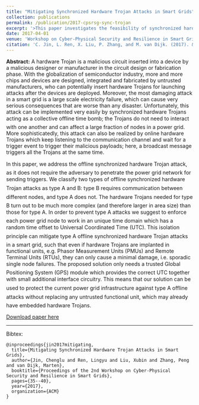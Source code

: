 ```yaml
---
title: "Mitigating Synchronized Hardware Trojan Attacks in Smart Grids"
collection: publications
permalink: /publication/2017-cpsrsg-sync-trojan
excerpt: '>This paper investigates the feasibility of synchronized hardware Trojan attacks in smart grids. Based on our categorization of possible synchronized hardware Trojans, we proposed efficient and effective solutions to isolate nodes in the smart grids to convert synchronized attacks to sporadic failures.'
date: 2017-04-01
venue: 'Workshop on Cyber-Physical Security and Resilience in Smart Grids (CPSR-SG@CPSWeek)'
citation: 'C. Jin, L. Ren, X. Liu, P. Zhang, and M. van Dijk. (2017). &quot;Mitigating Synchronized Hardware Trojan Attacks in Smart Grids&quot;<i>Workshop on Cyber-Physical Security and Resilience in Smart Grids (CPSR-SG@CPSWeek)</i>.'
---
```


<b>Abstract:</b> A hardware Trojan is a malicious circuit inserted into a device by a malicious designer or manufacturer in the circuit design or fabrication phase. With the globalization of semiconductor industry, more and more chips and devices are designed, integrated and fabricated by untrusted manufacturers, who can potentially insert hardware Trojans for launching attacks after the devices are deployed. Moreover, the most damaging attack in a smart grid is a large scale electricity failure, which can cause very serious consequences that are worse than any disaster. Unfortunately, this attack can be implemented very easily by synchronized hardware Trojans acting as a collective offline time bomb; the Trojans do not need to interact with one another and can affect a large fraction of nodes in a power grid. More sophisticatedly, this attack can also be realized by online hardware Trojans which keep listening to the communication channel and wait for a trigger event to trigger their malicious payloads; here, a broadcast message triggers all the Trojans at the same time.

In this paper, we address the offline synchronized hardware Trojan attack, as it does not require the adversary to penetrate the power grid network for sending triggers. We classify two types of offline synchronized hardware Trojan attacks as type A and B: type B requires communication between different nodes, and type A does not. The hardware Trojans needed for type B turn out to be much more complex (and therefore larger in area size) than those for type A. In order to prevent type A attacks we suggest to enforce each power grid node to work in an unique time domain which has a random time offset to Universal Coordinated Time (UTC). This isolation principle can mitigate type A offline synchronized hardware Trojan attacks in a smart grid, such that even if hardware Trojans are implanted in functional units, e.g. Phasor Measurement Units (PMUs) and Remote Terminal Units (RTUs), they can only cause a minimal damage, i.e. sporadic single node failures. The proposed solution only needs a trusted Global Positioning System (GPS) module which provides the correct UTC together with small additional interface circuitry. This means that our solution can be used to protect the current power grid infrastructure against type
A offline attacks without replacing any untrusted functional unit, which may already have embedded hardware Trojans.

[Download paper here](http://dl.acm.org/citation.cfm?id=3055394)

---

Bibtex:

```
@inproceedings{jin2017mitigating,
  title={Mitigating Synchronized Hardware Trojan Attacks in Smart Grids},
  author={Jin, Chenglu and Ren, Lingyu and Liu, Xubin and Zhang, Peng and van Dijk, Marten},
  booktitle={Proceedings of the 2nd Workshop on Cyber-Physical Security and Resilience in Smart Grids},
  pages={35--40},
  year={2017},
  organization={ACM}
}
```
